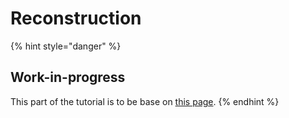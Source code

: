 # Reconstruction

{% hint style="danger" %}
## Work-in-progress

This part of the tutorial is to be base on [this page](https://docbes3.ihep.ac.cn/~offlinesoftware/index.php/Reconstruction).
{% endhint %}

